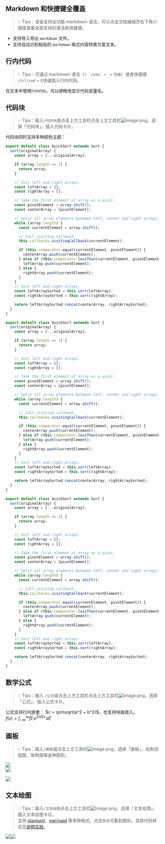 <a name="Uezi0"></a>
## Markdown 和快捷键全覆盖
> 💡 Tips：语雀支持全功能 markdown 语法，可以点击文档编辑页右下角小键盘查看全部支持的语法和快捷键。

- 支持导入导出 `markdown` 文件。
- 支持自动识别粘贴的 `markdown` 格式内容转换为富文本。
<a name="WDXbx"></a>
## 行内代码
> 💡 Tips：可通过 markdown 语法（```+ `code` + ``` + `空格`）或者快捷键 `ctrl/cmd` + `E`快速插入行内代码。

在文本中使用`行内代码`，可以顺畅地显示代码变量名。
<a name="kpfOc"></a>
## 代码块
> 💡 Tips：输入`/代码块`或点击上方工具栏点击上方工具栏![image.png](https://cdn.nlark.com/yuque/0/2022/png/519985/1646896088287-c8e7ef6c-2748-40d7-b53f-223b99fc5be5.png#averageHue=%23b1e5c6&clientId=u8726e0a6-b55e-4&from=paste&height=22&id=EuV2b&originHeight=22&originWidth=21&originalType=binary&ratio=1&rotation=0&showTitle=false&size=352&status=done&style=none&taskId=u6adeff07-b08f-4f2a-9a78-84bebd06c32&title=&width=21)，选择「代码块」、插入代码卡片。

代码块同时支持多种颜色主题：
```javascript
export default class QuickSort extends Sort {
  sort(originalArray) {
    const array = [...originalArray];

    if (array.length <= 1) {
      return array;
    }

    // Init left and right arrays.
    const leftArray = [];
    const rightArray = [];

    // Take the first element of array as a pivot.
    const pivotElement = array.shift();
    const centerArray = [pivotElement];

    // Split all array elements between left, center and right arrays.
    while (array.length) {
      const currentElement = array.shift();

      // Call visiting callback.
      this.callbacks.visitingCallback(currentElement);

      if (this.comparator.equal(currentElement, pivotElement)) {
        centerArray.push(currentElement);
      } else if (this.comparator.lessThan(currentElement, pivotElement)) {
        leftArray.push(currentElement);
      } else {
        rightArray.push(currentElement);
      }
    }
    // Sort left and right arrays.
    const leftArraySorted = this.sort(leftArray);
    const rightArraySorted = this.sort(rightArray);

    return leftArraySorted.concat(centerArray, rightArraySorted);
  }
}
```
```javascript
export default class QuickSort extends Sort {
  sort(originalArray) {
    const array = [...originalArray];

    if (array.length <= 1) {
      return array;
    }

    // Init left and right arrays.
    const leftArray = [];
    const rightArray = [];

    // Take the first element of array as a pivot.
    const pivotElement = array.shift();
    const centerArray = [pivotElement];

    // Split all array elements between left, center and right arrays.
    while (array.length) {
      const currentElement = array.shift();

      // Call visiting callback.
      this.callbacks.visitingCallback(currentElement);

      if (this.comparator.equal(currentElement, pivotElement)) {
        centerArray.push(currentElement);
      } else if (this.comparator.lessThan(currentElement, pivotElement)) {
        leftArray.push(currentElement);
      } else {
        rightArray.push(currentElement);
      }
    }
    // Sort left and right arrays.
    const leftArraySorted = this.sort(leftArray);
    const rightArraySorted = this.sort(rightArray);

    return leftArraySorted.concat(centerArray, rightArraySorted);
  }
}
```
```javascript
export default class QuickSort extends Sort {
  sort(originalArray) {
    const array = [...originalArray];

    if (array.length <= 1) {
      return array;
    }

    // Init left and right arrays.
    const leftArray = [];
    const rightArray = [];

    // Take the first element of array as a pivot.
    const pivotElement = array.shift();
    const centerArray = [pivotElement];

    // Split all array elements between left, center and right arrays.
    while (array.length) {
      const currentElement = array.shift();

      // Call visiting callback.
      this.callbacks.visitingCallback(currentElement);

      if (this.comparator.equal(currentElement, pivotElement)) {
        centerArray.push(currentElement);
      } else if (this.comparator.lessThan(currentElement, pivotElement)) {
        leftArray.push(currentElement);
      } else {
        rightArray.push(currentElement);
      }
    }
    // Sort left and right arrays.
    const leftArraySorted = this.sort(leftArray);
    const rightArraySorted = this.sort(rightArray);

    return leftArraySorted.concat(centerArray, rightArraySorted);
  }
}
```
<a name="dbvjO"></a>
## 数学公式
> 💡 Tips：输入 `/公式`或点击上方工具栏点击上方工具栏![image.png](https://cdn.nlark.com/yuque/0/2022/png/519985/1646896088287-c8e7ef6c-2748-40d7-b53f-223b99fc5be5.png#averageHue=%23b1e5c6&clientId=u8726e0a6-b55e-4&from=paste&height=22&id=Y49Cp&originHeight=22&originWidth=21&originalType=binary&ratio=1&rotation=0&showTitle=false&size=352&status=done&style=none&taskId=u6adeff07-b08f-4f2a-9a78-84bebd06c32&title=&width=21)，选择「公式」、插入公式卡片。

公式支持行内嵌套：
$c = \pm\sqrt{a^2 + b^2}$，也支持块级嵌入。<br />$f(x)=\int_{-\infty}^\infty\widehat f\xi\,e^{2\pi i\xi x}\,d\xi$
<a name="NptWx"></a>
## 画板
> 💡 Tips：输入`/画板`或点击上方工具栏![image.png](https://cdn.nlark.com/yuque/0/2022/png/519985/1646896088287-c8e7ef6c-2748-40d7-b53f-223b99fc5be5.png#averageHue=%23b1e5c6&clientId=u8726e0a6-b55e-4&from=paste&height=22&id=J4UvR&originHeight=22&originWidth=21&originalType=binary&ratio=1&rotation=0&showTitle=false&size=352&status=done&style=none&taskId=u6adeff07-b08f-4f2a-9a78-84bebd06c32&title=&width=21)，选择「画板」、绘制流程图、架构图等各种图形。

![](https://intranetproxy.alipay.com/skylark/lark/0/2022/jpeg/141/1643261198014-1b94d73a-8d53-416b-bc0e-05c2b61793ea.jpeg)<br />![](https://intranetproxy.alipay.com/skylark/lark/0/2022/jpeg/141/1643260172392-f825fb81-bb39-49eb-982b-2e1467396ba4.jpeg)

![](https://cdn.nlark.com/yuque/0/2022/jpeg/956523/1657187591568-621b44f9-81f7-4be7-8c31-257d7ec9ab0a.jpeg)
<a name="odWS8"></a>
## 文本绘图
> 💡 Tips：输入`/文本绘图`点击上方工具栏![image.png](https://cdn.nlark.com/yuque/0/2022/png/519985/1646896088287-c8e7ef6c-2748-40d7-b53f-223b99fc5be5.png#averageHue=%23b1e5c6&clientId=u8726e0a6-b55e-4&from=paste&height=22&id=z0jSW&originHeight=22&originWidth=21&originalType=binary&ratio=1&rotation=0&showTitle=false&size=352&status=done&style=none&taskId=u6adeff07-b08f-4f2a-9a78-84bebd06c32&title=&width=21)，选择「文本绘图」、插入文本绘图卡片。<br />支持 [plantuml](https://plantuml.com/)、[mermaid](https://mermaid-js.github.io/mermaid/#/) 等多种格式，点击`预览`可看到图形。具体代码样式见[说明文档](https://www.yuque.com/yuque/gpvawt/gantt)。

![](https://intranetproxy.alipay.com/skylark/lark/__puml/b11b6192390c95750c4b71c2580ff529.svg#lake_card_v2=eyJ0eXBlIjoicHVtbCIsImNvZGUiOiJAc3RhcnR1bWxcblxuYXV0b251bWJlclxuXG5hY3RvciBcIueUqOaIt1wiIGFzIFVzZXJcbnBhcnRpY2lwYW50IFwi5rWP6KeI5ZmoXCIgYXMgQnJvd3NlclxucGFydGljaXBhbnQgXCLmnI3liqHnq69cIiBhcyBTZXJ2ZXIgI29yYW5nZVxuXG5hY3RpdmF0ZSBVc2VyXG5cblVzZXIgLT4gQnJvd3Nlcjog6L6T5YWlIFVSTFxuYWN0aXZhdGUgQnJvd3NlclxuXG5Ccm93c2VyIC0-IFNlcnZlcjog6K-35rGC5pyN5Yqh5ZmoXG5hY3RpdmF0ZSBTZXJ2ZXJcblxuU2VydmVyIC0-IFNlcnZlcjog5qih5p2_5riy5p-TXG5ub3RlIHJpZ2h0IG9mIFNlcnZlcjog6L-Z5piv5LiA5Liq5rOo6YeKXG5cblNlcnZlciAtPiBCcm93c2VyOiDov5Tlm54gSFRNTFxuZGVhY3RpdmF0ZSBTZXJ2ZXJcblxuQnJvd3NlciAtLT4gVXNlclxuXG5AZW5kdW1sIiwidXJsIjoiaHR0cHM6Ly9pbnRyYW5ldHByb3h5LmFsaXBheS5jb20vc2t5bGFyay9sYXJrL19fcHVtbC9iMTFiNjE5MjM5MGM5NTc1MGM0YjcxYzI1ODBmZjUyOS5zdmciLCJpZCI6Imd5WlBnIiwibWFyZ2luIjp7InRvcCI6dHJ1ZSwiYm90dG9tIjp0cnVlfSwiY2FyZCI6ImRpYWdyYW0ifQ==)![](https://lark-assets-test-aliyun.oss-cn-hangzhou.aliyuncs.com/yuque/__mermaid_v3/743010bfb6962498a4b9a485b60a8305.svg#lake_card_v2=eyJ0eXBlIjoibWVybWFpZCIsImNvZGUiOiJzZXF1ZW5jZURpYWdyYW1cbiAgICBwYXJ0aWNpcGFudCBKb2huXG4gICAgcGFydGljaXBhbnQgQWxpY2VcbiAgICBBbGljZS0-PkpvaG46IEhlbGxvIEpvaG4sIGhvdyBhcmUgeW91P1xuICAgIEpvaG4tLT4-QWxpY2U6IEdyZWF0ISIsInVybCI6Imh0dHBzOi8vbGFyay1hc3NldHMtdGVzdC1hbGl5dW4ub3NzLWNuLWhhbmd6aG91LmFsaXl1bmNzLmNvbS95dXF1ZS9fX21lcm1haWRfdjMvNzQzMDEwYmZiNjk2MjQ5OGE0YjlhNDg1YjYwYTgzMDUuc3ZnIiwiaWQiOiJLQXg5diIsIm1hcmdpbiI6eyJ0b3AiOnRydWUsImJvdHRvbSI6dHJ1ZX0sImNhcmQiOiJkaWFncmFtIn0=)
